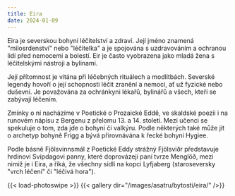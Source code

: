 ```yaml
---
title: Eira
date: 2024-01-09
---
```


Eira je severskou bohyní léčitelství a zdraví. Její jméno znamená "milosrdenství" nebo "léčitelka" a je spojována s uzdravováním a ochranou lidí před nemocemi a bolestí. Eir je často vyobrazena jako mladá žena s léčitelskými nástroji a bylinami.

Její přítomnost je vítána při léčebných rituálech a modlitbách. Severské legendy hovoří o její schopnosti léčit zranění a nemoci, ať už fyzické nebo duševní. Je považována za ochránkyni lékařů, bylinářů a všech, kteří se zabývají léčením.

Zmínky o ní nacházíme v Poetické o Prozaické Eddě, ve skaldské poezii i na runovém nápisu z Bergenu z přelomu 13. a 14. století. Mezi učenci se spekuluje o tom, zda jde o bohyni či valkýru. Podle některých také může jít o archetyp bohyně Frigg a bývá přirovnávána k řecké bohyni Hygiee.

Podle básně Fjölsvinnsmál z Poetické Eddy strážný Fjölsviðr představuje hrdinovi Svipdagovi panny, které doprovázejí paní tvrze Menglöð, mezi nimiž je i Eira, a říká, že všechny sídlí na kopci Lyfjaberg (staroseversky "vrch léčení" či "léčivá hora").

{{< load-photoswipe >}}
{{< gallery dir="/images/asatru/bytosti/eira/" />}}
